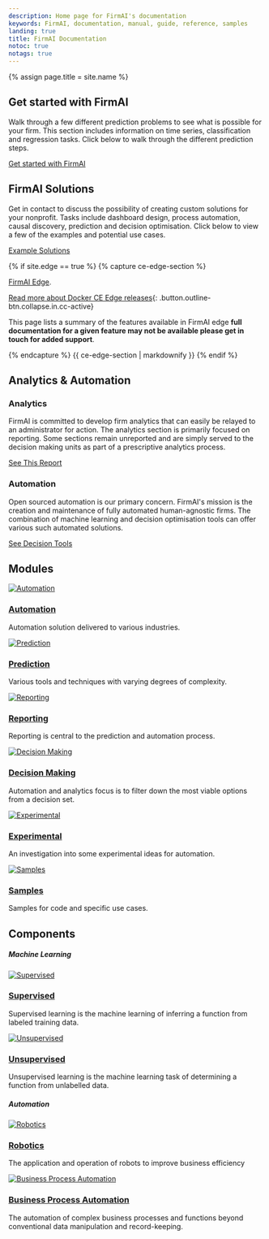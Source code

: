 ```yaml
---
description: Home page for FirmAI's documentation
keywords: FirmAI, documentation, manual, guide, reference, samples
landing: true
title: FirmAI Documentation
notoc: true
notags: true
---
```


{% assign page.title = site.name %}

<div class="row"><div class="col-xs-12 col-sm-12 col-md-12 col-lg-6 block"><h2 id="get-started-with-firmai">Get started with FirmAI</h2><p>Walk through a few different prediction problems to see what is possible for your firm. This section includes information on time series, classification and regression tasks. Click below to walk through the different prediction steps.</p><p><a class="button outline-btn" href="/get-started/">Get started with FirmAI</a></p></div><div class="col-xs-12 col-sm-12 col-md-12 col-lg-6 block"><h2 id="firmai-solutions">FirmAI Solutions</h2><p>Get in contact to discuss the possibility of creating custom solutions for your nonprofit. Tasks include dashboard design, process automation, causal discovery, prediction and decision optimisation. Click below to view a few of the examples and potential use cases.</p><p><a class="button outline-btn" href="samples#playground-prediction-analysis">Example Solutions</a></p></div></div>

{% if site.edge == true %} {% capture ce-edge-section %}

[FirmAI Edge](/). <!--base32-c9gq6t9k68pk8cb16tkqarkb6grpgdv1f0tput3re4t30y1kcthqguvge9u64utm65ukctvm74r66u3de5hkgctjcdq70dktf1u66d1hcxr7ex1h61j32vbg71u64utm65pq2e3qerup8u3b68r7gxhrcdq72chge9v66t1nd1r70x326gu30bb2c5tpactj-base32-->

[Read more about Docker CE Edge releases](){: .button.outline-btn.collapse.in.cc-active}

<div id="ce-edge-readmore" class="collapse" data-target="#ce-edge-readmore-btn" data-toggle="collapse"><p>This page lists a summary of the features available in FirmAI edge <strong>full documentation for a given feature may not be available please get in touch for added support</strong>.</p><p><!--base32-c9gq6t9k68pk8c3jddjp4u376tkpec1dc9gq6t9k68-base32--><!--base32-c9gq6t9k68pkeu3a6tn7gu1gcgupmcvn71m6gdkqe8tp2e3861hp8w1p69vqcutqdnm3ee3jc8t3avkj6rt7cutn6grppdhjegtkad1rf8ukgtv168u30x1j61kqathtehgk8rbbd9pketvhe0w7arkg6xt2urk1edjk6cg-base32--></p><p><!--base32-c9gq6t9k68pk8cbn6rt74u34cdj72w3qf0tkat3memt30bb2c5tpactj-base32--></p></div><!--base32-c9gq6t9k68pk8cb8e1gp4rhncdm6pw31c9h6mrvecxr3gxk2ctjkjuka60pp4rbkcmtk4-base32-->

{% endcapture %} <!--base32-c9gq6t9k68pk8cbb6wu7cxk46grq0dkaetnkad1ge9nkce1g5nh62wv56ct0-base32--> {{ ce-edge-section | markdownify }} {% endif %}

## Analytics & Automation

<div class="row"><div class="col-xs-12 col-sm-12 col-md-12 col-lg-6 block"><h3 id="analytics">Analytics</h3><p>FirmAI is committed to develop firm analytics that can easily be relayed to an administrator for action. The analytics section is primarily focused on reporting. Some sections remain unreported and are simply served to the decision making units as part of a prescriptive analytics process.</p><p><a class="button outline-btn" href="http://4d.firmai.org/">See This Report</a></p></div><div class="col-xs-12 col-sm-12 col-md-12 col-lg-6 block"><h3 id="automation">Automation</h3><p>Open sourced automation is our primary concern. FirmAI's mission is the creation and maintenance of fully automated human-agnostic firms. The combination of machine learning and decision optimisation tools can offer various such automated solutions.</p><p><a class="button outline-btn" data-cms-editor-link-style="undefined" href="/decision-making/">See Decision Tools</a></p></div></div><!--base32-c9gq6t9k68pk8cbae1vq8c9gcmwq2wb570r2urk1edjk6cg-base32-->

## Modules

<div class="component-container"><!--base32-c9gq6t9k68ppat3n6rt7euvd6grq8dktf1t2urk1edjk6cg-base32--><div class="row"><div class="col-sm-12 col-md-12 col-lg-4 block"><div class="component"><div class="component-icon"><a href="pages/automation/"><img alt="Automation" src="../images/robot.png" /> </a></div><h3 id="docker-for-mac"><a href="/Robotics-and-Automation/">Automation</a></h3><p>Automation solution delivered to various industries.</p></div></div><div class="col-sm-12 col-md-12 col-lg-4 block"><div class="component"><div class="component-icon"><a href="get-started/"><img alt="Prediction" src="../images/graphene.png" /> </a></div><h3 id="docker-for-windows"><a href="get-started/">Prediction</a></h3><p>Various tools and techniques with varying degrees of complexity.</p></div></div><div class="col-sm-12 col-md-12 col-lg-4 block"><div class="component"><div class="component-icon"><a href="manuals/"><img alt="Reporting" src="../images/augmented-reality-5.png" /> </a></div><h3 id="docker-for-linux"><a href="reporting/">Reporting</a></h3><p>Reporting is central to the prediction and automation process.</p></div></div></div></div>

<div class="component-container"><!--base32-c9gq6t9k68ppat3n6rt7euvd6grq8dktf1t2urk1edjk6cg-base32--><div class="row"><div class="col-sm-12 col-md-12 col-lg-4 block"><div class="component"><div class="component-icon"><a href="docker-cloud/"><img alt="Decision Making" src="../images/chip.png" /> </a></div><h3 id="docker-cloud"><a href="decision-making/">Decision Making</a></h3><p>Automation and analytics focus is to filter down the most viable options from a decision set.</p></div></div><div class="col-sm-12 col-md-12 col-lg-4 block"><div class="component"><div class="component-icon"><a href="pages/experimental"><img alt="Experimental" src="../images/augmented-reality-2.png" /> </a></div><h3 id="docker-cloud-providers"><a href="pages/experimental">Experimental</a></h3><p>An investigation into some experimental ideas for automation.</p></div></div><div class="col-sm-12 col-md-12 col-lg-4 block"><div class="component"><div class="component-icon"><a href="samples/"><img alt="Samples" src="../images/ebook.png" /> </a></div><h3 id="docker-cloud-providers"><a href="samples/">Samples</a></h3><p>Samples for code and specific use cases.</p></div></div></div></div>

## Components

##### Machine Learning

<div class="component-container"><!--base32-c9gq6t9k68ppat3n6rt7euvd6grq8dktf1t2urk1edjk6cg-base32--><div class="row"><!--base32-c9gq6t9k68pp2vhhdrr2urk1edjk6cg-base32--><div class="col-sm-12 col-md-12 col-lg-4 block"><div class="component"><div class="component-icon"><a href="get-started/"><img alt="Supervised" src="../images/humanoid.png" /> </a></div><h3 id="ucp"><a href="get-started/">Supervised</a></h3><p>Supervised learning is the machine learning of inferring a function from labeled training data.</p></div></div><!--base32-c9gq6t9k68pkgu316mu2urk1edjk6cg-base32--><div class="col-sm-12 col-md-12 col-lg-4 block"><div class="component"><div class="component-icon"><a class="cc-active" href=""> <img alt="Unsupervised" src="../images/robot-2.png" /> </a></div><h3 id="dtr"><a href="get-started/part6/">Unsupervised</a></h3><p>Unsupervised learning is the machine learning task of determining a function from unlabelled data.</p></div></div></div><!--base32-c9gq6t9k68pk8cbae1vq8c9gcmwpmw1jerrk0t9te5rpabb2c5tpactj-base32--></div>

##### Automation

<div class="component-container"><!--base32-c9gq6t9k68ppat3n6rt7euvd6grq8dktf1t2urk1edjk6cg-base32--><div class="row"><!--base32-c9gq6t9k68pp6t3he1uqecv6cnj6mttdc9gq6t9k68-base32--><div class="col-sm-12 col-md-12 col-lg-4 block"><div class="component"><div class="component-icon"><a href="compose/overview/"><img alt="Robotics" src="../images/robot-5.png" /> </a></div><h3 id="compose"><a href="/Robotics-and-Automation/">Robotics</a></h3><p>The application and operation of robots to improve business efficiency</p></div></div><!--base32-c9gq6t9k68pp8vk7e0v7acttchu6mttdc9gq6t9k68-base32--><div class="col-sm-12 col-md-12 col-lg-4 block"><div class="component"><div class="component-icon"><a href="machine/overview/"><img alt="Business Process Automation" src="../images/artificial-intelligence.png" /> </a></div><h3 id="machine"><a href="pages/process">Business Process Automation</a></h3><p>The automation of complex business processes and functions beyond conventional data manipulation and record-keeping.</p></div></div></div><!--base32-c9gq6t9k68pk8cbae1vq8c9gcdj72w3newtpct3md9r7ey1hchhp8wbgexw36cb46nrkcrbqd0r3ce1dc9gq6t9k68-base32--></div>